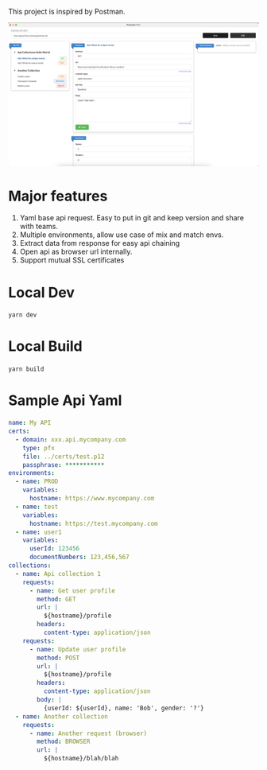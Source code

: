 This project is inspired by Postman.

![main screen](main.png "Home Screen")

# Major features

1. Yaml base api request. Easy to put in git and keep version and share with teams.
2. Multiple environments, allow use case of mix and match envs.
3. Extract data from response for easy api chaining
4. Open api as browser url internally.
5. Support mutual SSL certificates

# Local Dev

`yarn dev`

# Local Build

`yarn build`

# Sample Api Yaml

```yaml
name: My API
certs:
  - domain: xxx.api.mycompany.com
    type: pfx
    file: ../certs/test.p12
    passphrase: ***********
environments:
  - name: PROD
    variables:
      hostname: https://www.mycompany.com
  - name: test
    variables:
      hostname: https://test.mycompany.com
  - name: user1
    variables:
      userId: 123456
      documentNumbers: 123,456,567
collections:
  - name: Api collection 1
    requests:
      - name: Get user profile
        method: GET
        url: |
          ${hostname}/profile
        headers:
          content-type: application/json
    requests:
      - name: Update user profile
        method: POST
        url: |
          ${hostname}/profile
        headers:
          content-type: application/json
        body: |
          {userId: ${userId}, name: 'Bob', gender: '?'}
  - name: Another collection
    requests:
      - name: Another request (browser)
        method: BROWSER
        url: |
          ${hostname}/blah/blah
```
